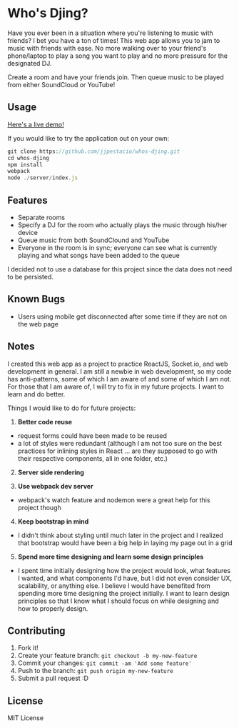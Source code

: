 # Who's Djing?

Have you ever been in a situation where you're listening to music with friends? I bet you have a ton of times! This web app allows you to jam to music with friends with ease. No more walking over to your friend's phone/laptop to play a song you want to play and no more pressure for the designated DJ. 

Create a room and have your friends join. Then queue music to be played from either SoundCloud or YouTube!

## Usage

[Here's a live demo!](http://whosdjing.herokuapp.com/)

If you would like to try the application out on your own: 

```javascript
git clone https://github.com/jjpestacio/whos-djing.git
cd whos-djing
npm install
webpack
node ./server/index.js
```

## Features

* Separate rooms
* Specify a DJ for the room who actually plays the music through his/her device
* Queue music from both SoundClound and YouTube
* Everyone in the room is in sync; everyone can see what is currently playing and what songs have been added to the queue

I decided not to use a database for this project since the data does not need to be persisted.

## Known Bugs

* Users using mobile get disconnected after some time if they are not on the web page

## Notes

I created this web app as a project to practice ReactJS, Socket.io, and web development in general. I am still a newbie in web development, so my code has anti-patterns, some of which I am aware of and some of which I am not. For those that I am aware of, I will try to fix in my future projects. I want to learn and do better.

Things I would like to do for future projects:

1. **Better code reuse**
  * request forms could have been made to be reused
  * a lot of styles were redundant (although I am not too sure on the best practices for inlining styles in React ... are they supposed to go with their respective components, all in one folder, etc.)

2. **Server side rendering**

3. **Use webpack dev server**
  * webpack's watch feature and nodemon were a great help for this project though

4. **Keep bootstrap in mind**
  * I didn't think about styling until much later in the project and I realized that bootstrap would have been a big help in laying my page out in a grid

5. **Spend more time designing and learn some design principles**
  * I spent time initially designing how the project would look, what features I wanted, and what components I'd have, but I did not even consider UX, scalability, or anything else. I believe I would have benefited from spending more time designing the project initially. I want to learn design principles so that I know what I should focus on while designing and how to properly design.

## Contributing

1. Fork it!
2. Create your feature branch: `git checkout -b my-new-feature`
3. Commit your changes: `git commit -am 'Add some feature'`
4. Push to the branch: `git push origin my-new-feature`
5. Submit a pull request :D

## License

MIT License
